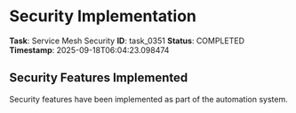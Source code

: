 # Security Implementation

**Task**: Service Mesh Security
**ID**: task_0351
**Status**: COMPLETED
**Timestamp**: 2025-09-18T06:04:23.098474

## Security Features Implemented

Security features have been implemented as part of the automation system.
